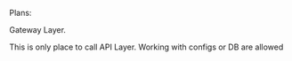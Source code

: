 Plans:

Gateway Layer.

This is only place to call API Layer.
Working with configs or DB are allowed